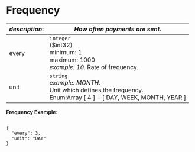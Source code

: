 
# Frequency

| *description*:   | *How often payments are sent.*|
|----|----|
| every |     ``` integer ```  <br/> ($int32)  <br/> minimum: 1  <br/> maximum: 1000   <br/> *example: 10*.  Rate of frequency.|
| unit |    ``` string ```  <br/>  *example: MONTH*. <br/>  Unit which defines the frequency.  <br/> Enum:Array [ 4 ] - [ DAY, WEEK, MONTH, YEAR ]|

**Frequency Example:**

```{r}

{
  "every": 3,
  "unit": "DAY"
}
```

